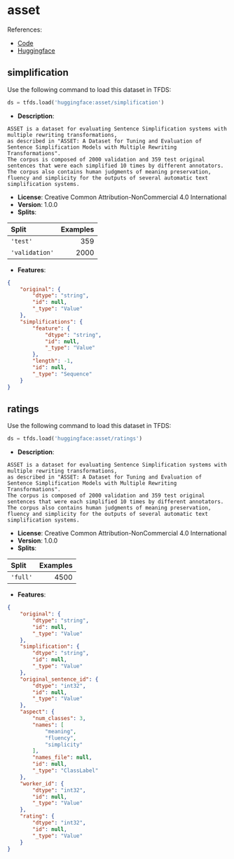 # asset

References:

*   [Code](https://github.com/huggingface/datasets/blob/master/datasets/asset)
*   [Huggingface](https://huggingface.co/datasets/asset)


## simplification


Use the following command to load this dataset in TFDS:

```python
ds = tfds.load('huggingface:asset/simplification')
```

*   **Description**:

```
ASSET is a dataset for evaluating Sentence Simplification systems with multiple rewriting transformations,
as described in "ASSET: A Dataset for Tuning and Evaluation of Sentence Simplification Models with Multiple Rewriting Transformations".
The corpus is composed of 2000 validation and 359 test original sentences that were each simplified 10 times by different annotators.
The corpus also contains human judgments of meaning preservation, fluency and simplicity for the outputs of several automatic text simplification systems.
```

*   **License**: Creative Common Attribution-NonCommercial 4.0 International
*   **Version**: 1.0.0
*   **Splits**:

Split  | Examples
:----- | -------:
`'test'` | 359
`'validation'` | 2000

*   **Features**:

```json
{
    "original": {
        "dtype": "string",
        "id": null,
        "_type": "Value"
    },
    "simplifications": {
        "feature": {
            "dtype": "string",
            "id": null,
            "_type": "Value"
        },
        "length": -1,
        "id": null,
        "_type": "Sequence"
    }
}
```



## ratings


Use the following command to load this dataset in TFDS:

```python
ds = tfds.load('huggingface:asset/ratings')
```

*   **Description**:

```
ASSET is a dataset for evaluating Sentence Simplification systems with multiple rewriting transformations,
as described in "ASSET: A Dataset for Tuning and Evaluation of Sentence Simplification Models with Multiple Rewriting Transformations".
The corpus is composed of 2000 validation and 359 test original sentences that were each simplified 10 times by different annotators.
The corpus also contains human judgments of meaning preservation, fluency and simplicity for the outputs of several automatic text simplification systems.
```

*   **License**: Creative Common Attribution-NonCommercial 4.0 International
*   **Version**: 1.0.0
*   **Splits**:

Split  | Examples
:----- | -------:
`'full'` | 4500

*   **Features**:

```json
{
    "original": {
        "dtype": "string",
        "id": null,
        "_type": "Value"
    },
    "simplification": {
        "dtype": "string",
        "id": null,
        "_type": "Value"
    },
    "original_sentence_id": {
        "dtype": "int32",
        "id": null,
        "_type": "Value"
    },
    "aspect": {
        "num_classes": 3,
        "names": [
            "meaning",
            "fluency",
            "simplicity"
        ],
        "names_file": null,
        "id": null,
        "_type": "ClassLabel"
    },
    "worker_id": {
        "dtype": "int32",
        "id": null,
        "_type": "Value"
    },
    "rating": {
        "dtype": "int32",
        "id": null,
        "_type": "Value"
    }
}
```


